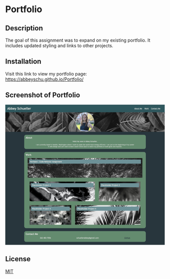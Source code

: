 # Portfolio

## Description
The goal of this assignment was to expand on my existing portfolio. It includes updated styling and links to other projects. 

## Installation

Visit this link to view my portfolio page: https://abbeyschu.github.io/Portfolio/

## Screenshot of Portfolio

![Image of Portfolio Page](assets/Images/PortfolioScreenshot.png)


## License 

[MIT](https://github.com/abbeyschu/homework2_AS/raw/main/assets/license.txt)
